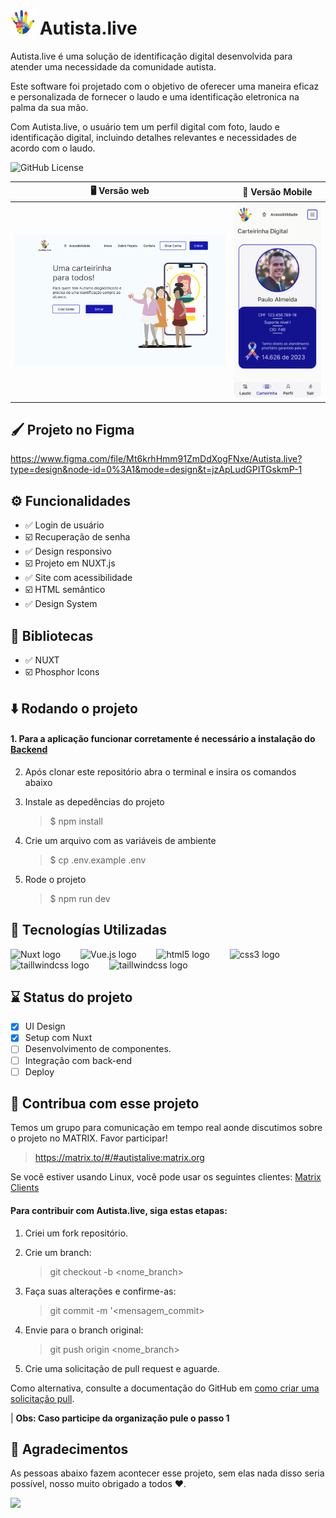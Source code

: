 # <img src="https://raw.githubusercontent.com/Autistalive/autistalive-api/main/logo.png" alt="Logo Projeto Autista.live" style="width:40px;"/> Autista.live

Autista.live é uma solução de identificação digital desenvolvida para atender uma necessidade da comunidade autista. 

Este software foi projetado com o objetivo de oferecer uma maneira eficaz e personalizada de fornecer o laudo e uma identificação eletronica na palma da sua mão. 

Com Autista.live, o usuário tem um perfil digital com foto, laudo e identificação digital, incluindo detalhes relevantes e necessidades de acordo com o laudo.

![GitHub License](https://img.shields.io/github/license/autistalive/autistalive-api)


 🖥️ Versão web                                                     |  📱 Versão Mobile
:----------:                                                      |  :--------------:
<img src="./public/screenshot-desktop.png" width="100%"/>         |  <img src="./public/screenshot-mobile.png" width="100%"/>

## 🖌️ Projeto no Figma
https://www.figma.com/file/Mt6krhHmm91ZmDdXogFNxe/Autista.live?type=design&node-id=0%3A1&mode=design&t=jzApLudGPITGskmP-1

## ⚙️ Funcionalidades

- ✅ Login de usuário
- ☑️ Recuperação de senha
- ✅ Design responsivo
- ☑️ Projeto em NUXT.js
- ✅ Site com acessibilidade
- ☑️ HTML semântico
- ✅ Design System

## 🧰 Bibliotecas

- ✅ NUXT
- ☑️ Phosphor Icons


## ⬇️ Rodando o projeto

#### 1. Para a aplicação funcionar corretamente é necessário a instalação do [Backend](https://github.com/Autistalive/autistalive-api/#instala%C3%A7%C3%A3o)

2. Após clonar este repositório abra o terminal e insira os comandos abaixo

3. Instale as depedências do projeto 
    > $ npm install

4. Crie um arquivo com as variáveis de ambiente 
    > $ cp .env.example .env

5. Rode o projeto
    >$ npm run dev
  

## 🧩 Tecnologías Utilizadas

<div align="left">
  <img src="https://cdn.jsdelivr.net/gh/devicons/devicon/icons/nuxtjs/nuxtjs-original.svg" height="40" alt="Nuxt logo"  />
  <img width="24" />
  <img src="https://cdn.jsdelivr.net/gh/devicons/devicon/icons/vuejs/vuejs-original-wordmark.svg"  height="40" alt="Vue.js logo"  />
  <img width="24" />
  <img src="https://cdn.jsdelivr.net/gh/devicons/devicon/icons/html5/html5-original.svg" height="40" alt="html5 logo"  />
  <img width="24" />
  <img src="https://cdn.jsdelivr.net/gh/devicons/devicon/icons/css3/css3-original.svg" height="40" alt="css3 logo"  />
  <img width="24" />
  <img src="https://cdn.jsdelivr.net/gh/devicons/devicon/icons/tailwindcss/tailwindcss-plain.svg" height="40" alt="taillwindcss logo"  />
  <img width="24" />
  <img src="https://cdn.jsdelivr.net/gh/devicons/devicon/icons/figma/figma-original.svg" height="40" alt="taillwindcss logo"  />
  <img width="24" />
</div>

## ⌛ Status do projeto

- [x] UI Design
- [x] Setup com Nuxt
- [ ] Desenvolvimento de componentes. 
- [ ] Integração com back-end
- [ ] Deploy

## 💸 Contribua com esse projeto

Temos um grupo para comunicação em tempo real aonde discutimos sobre o projeto no MATRIX. Favor participar!

> https://matrix.to/#/#autistalive:matrix.org

Se você estiver usando Linux, você pode usar os seguintes clientes:
[Matrix Clients](https://matrix.org/ecosystem/clients/)

#### Para contribuir com Autista.live, siga estas etapas:

1. Criei um fork repositório.

2. Crie um branch: 
    > git checkout -b <nome_branch>

3. Faça suas alterações e confirme-as: 
    > git commit -m '<mensagem_commit>

4. Envie para o branch original: 
    > git push origin <nome_branch>

5. Crie uma solicitação de pull request e aguarde.

Como alternativa, consulte a documentação do GitHub em [como criar uma solicitação pull](https://help.github.com/en/github/collaborating-with-issues-and-pull-requests/creating-a-pull-request).

| **Obs: Caso participe da organização pule o passo 1** 

## 🙏 Agradecimentos

As pessoas abaixo fazem acontecer esse projeto, sem elas nada disso seria possível, nosso muito obrigado a todos ❤.

<a href = "https://github.com/Autistalive/web/graphs/contributors">
  <img src = "https://contrib.rocks/image?repo=Autistalive/autistalive-ui"/>
</a>

